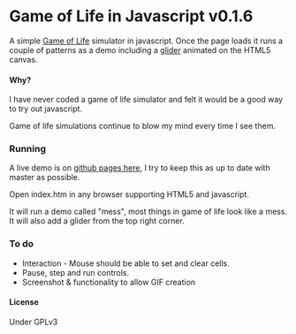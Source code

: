 # Game of Life in Javascript v0.1.6

A simple [Game of Life](https://en.wikipedia.org/wiki/Conway's_Game_of_Life) simulator in javascript. Once the page loads it runs a couple of patterns as a demo including a [glider](https://en.wikipedia.org/wiki/Glider_%28Conway's_Life%29) animated on the HTML5 canvas.

#### Why?

I have never coded a game of life simulator and felt it would be a good way to try out javascript.

Game of life simulations continue to blow my mind every time I see them.

### Running

A live demo is on [github pages here](https://wolfmankurd.github.io/gameoflife.js/), I try to keep this as up to date with master as possible.

Open index.htm in any browser supporting HTML5 and javascript.

It will run a demo called "mess", most things in game of life look like a mess.
It will also add a glider from the top right corner.

### To do

* Interaction - Mouse should be able to set and clear cells.
* Pause, step and run controls.
* Screenshot & functionality to allow GIF creation 

#### License

Under GPLv3

